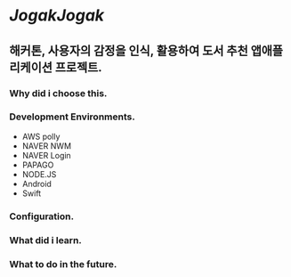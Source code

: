 # *JogakJogak*
## 해커톤, 사용자의 감정을 인식, 활용하여 도서 추천 앱애플리케이션 프로젝트.

### Why did i choose this.

### Development Environments.
- AWS polly
- NAVER NWM
- NAVER Login
- PAPAGO
- NODE.JS
- Android
- Swift

### Configuration.


### What did i learn.

### What to do in the future.

